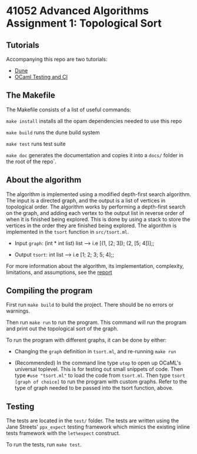 # 41052 Advanced Algorithms Assignment 1: Topological Sort

## Tutorials

Accompanying this repo are two tutorials:

- [Dune](https://mukulrathi.netlify.app/ocaml-tooling-dune/)
- [OCaml Testing and CI](https://mukulrathi.netlify.app/ocaml-testing-frameworks/)

## The Makefile

The Makefile consists of a list of useful commands:

`make install` installs all the opam dependencies needed to use this repo

`make build` runs the dune build system

`make test` runs test suite

`make doc` generates the documentation and copies it into a `docs/` folder in the root of the repo`.

## About the algorithm

The algorithm is implemented using a modified depth-first search algorithm. The input is a directed graph, and the output is a list of vertices in topological order. The algorithm works by performing a depth-first search on the graph, and adding each vertex to the output list in reverse order of when it is finished being explored. This is done by using a stack to store the vertices in the order they are finished being explored. The algorithm is implemented in the `tsort` function in `src/tsort.ml`.

- Input `graph`: (int \* int list) list --> i.e [(1, [2; 3]); (2, [5; 4])];;

- Output `tsort`: int list --> i.e [1; 2; 3; 5; 4];;

For more information about the algorithm, its implementation, complexity, limitations, and assumptions, see the [report](https://github.com/os12345678/DSA/blob/master/40152%20Advanced%20Algorithms%20Assignment%201.docx)

## Compiling the program

First run `make build` to build the project. There should be no errors or warnings.

Then run `make run` to run the program. This command will run the program and print out the topological sort of the graph.

To run the program with different graphs, it can be done by either:

- Changing the `graph` definition in `tsort.ml`, and re-running `make run`

- (Recommended) In the command line type `utop` to open up OCaML's universal toplevel. This is for testing out small snippets of code. Then type `#use "tsort.ml"` to load the code from `tsort.ml`. Then type `tsort [graph of choice]` to run the program with custom graphs. Refer to the type of graph needed to be passed into the tsort function, above.

## Testing

The tests are located in the `test/` folder. The tests are written using the Jane Streets' `ppx_expect` testing framework which mimics the existing inline tests framework with the `let%expect` construct.

To run the tests, run `make test`.
